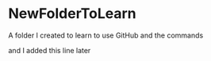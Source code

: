 # NewFolderToLearn
A folder I created to learn to use GitHub and the commands

and I added this line later
